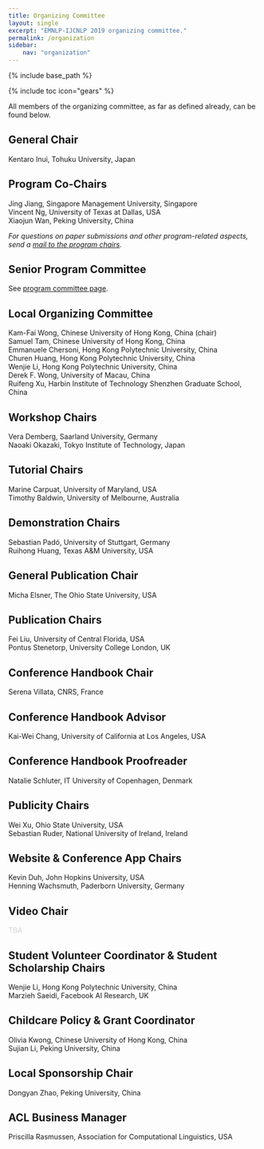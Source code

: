 ```yaml
---
title: Organizing Committee
layout: single
excerpt: "EMNLP-IJCNLP 2019 organizing committee."
permalink: /organization
sidebar: 
    nav: "organization"
---
```

{% include base_path %}

{% include toc icon="gears" %}

All members of the organizing committee, as far as defined already, can be found below.


## General Chair
Kentaro Inui, Tohuku University, Japan

## Program Co-Chairs
Jing Jiang, Singapore Management University, Singapore<br/>
Vincent Ng, University of Texas at Dallas, USA<br/>
Xiaojun Wan, Peking University, China

<i>For questions on paper submissions and other program-related aspects, send a <a href="mailto:emnlp-ijcnlp-2019-program-chairs@googlegroups.com">mail to the program chairs</a>.</i>


## Senior Program Committee
See <a href="./pc">program committee page</a>.


## Local Organizing Committee
Kam-Fai Wong, Chinese University of Hong Kong, China (chair)<br/>
Samuel Tam, Chinese University of Hong Kong, China<br/>
Emmanuele Chersoni, Hong Kong Polytechnic University, China<br/>
Churen Huang, Hong Kong Polytechnic University, China<br/>
Wenjie Li, Hong Kong Polytechnic University, China<br/>
Derek F. Wong, University of Macau, China<br/>
Ruifeng Xu, Harbin Institute of Technology Shenzhen Graduate School, China

## Workshop Chairs
Vera Demberg, Saarland University, Germany<br/>
Naoaki Okazaki, Tokyo Institute of Technology, Japan

## Tutorial Chairs
Marine Carpuat, University of Maryland, USA<br/>
Timothy Baldwin, University of Melbourne, Australia

## Demonstration Chairs
Sebastian Pad&oacute;, University of Stuttgart, Germany<br/>
Ruihong Huang, Texas A&M University, USA

## General Publication Chair
Micha Elsner, The Ohio State University, USA
	
## Publication Chairs
Fei Liu, University of Central Florida, USA<br/>
Pontus Stenetorp, University College London, UK

## Conference Handbook Chair
Serena Villata, CNRS, France

## Conference Handbook Advisor
Kai-Wei Chang, University of California at Los Angeles, USA

## Conference Handbook Proofreader
Natalie Schluter, IT University of Copenhagen, Denmark
	
## Publicity Chairs
Wei Xu, Ohio State University, USA<br/>
Sebastian Ruder, National University of Ireland, Ireland

## Website &amp; Conference App Chairs
Kevin Duh, John Hopkins University, USA<br/>
Henning Wachsmuth, Paderborn University, Germany

## Video Chair
<span style="color: lightgray">TBA</span>

## Student Volunteer Coordinator &amp; Student Scholarship Chairs
Wenjie Li, Hong Kong Polytechnic University, China<br/>
Marzieh Saeidi, Facebook AI Research, UK

## Childcare Policy &amp; Grant Coordinator
Olivia Kwong, Chinese University of Hong Kong, China<br/>
Sujian Li, Peking University, China

## Local Sponsorship Chair
Dongyan Zhao, Peking University, China

## ACL Business Manager
Priscilla Rasmussen, Association for Computational Linguistics, USA
